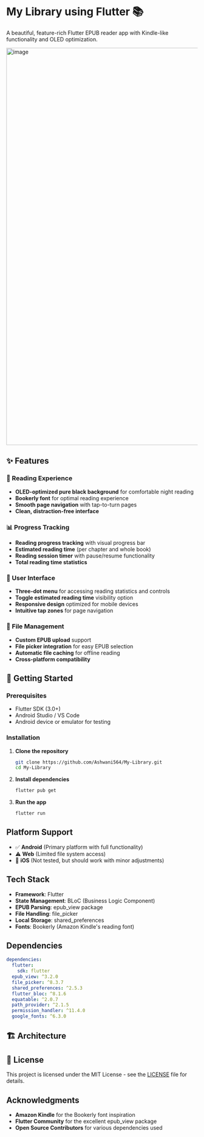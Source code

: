 # My Library using Flutter 📚

A beautiful, feature-rich Flutter EPUB reader app with Kindle-like functionality and OLED optimization.

<img width="1886" height="1043" alt="image" src="https://github.com/user-attachments/assets/a0ad7e2b-2bcf-4192-85df-7804272fecc2" />


## ✨ Features

### 📖 Reading Experience
- **OLED-optimized pure black background** for comfortable night reading
- **Bookerly font** for optimal reading experience
- **Smooth page navigation** with tap-to-turn pages
- **Clean, distraction-free interface**

### 📊 Progress Tracking
- **Reading progress tracking** with visual progress bar
- **Estimated reading time** (per chapter and whole book)
- **Reading session timer** with pause/resume functionality
- **Total reading time statistics**

### 📱 User Interface
- **Three-dot menu** for accessing reading statistics and controls
- **Toggle estimated reading time** visibility option
- **Responsive design** optimized for mobile devices
- **Intuitive tap zones** for page navigation

### 📂 File Management
- **Custom EPUB upload** support
- **File picker integration** for easy EPUB selection
- **Automatic file caching** for offline reading
- **Cross-platform compatibility**

## 🚀 Getting Started

### Prerequisites
- Flutter SDK (3.0+)
- Android Studio / VS Code
- Android device or emulator for testing

### Installation

1. **Clone the repository**
   ```bash
   git clone https://github.com/Ashwani564/My-Library.git
   cd My-Library
   ```

2. **Install dependencies**
   ```bash
   flutter pub get
   ```

3. **Run the app**
   ```bash
   flutter run
   ```

##  Platform Support

- ✅ **Android** (Primary platform with full functionality)
- ⚠️ **Web** (Limited file system access)
- 🔄 **iOS** (Not tested, but should work with minor adjustments)

## Tech Stack

- **Framework**: Flutter
- **State Management**: BLoC (Business Logic Component)
- **EPUB Parsing**: epub_view package
- **File Handling**: file_picker
- **Local Storage**: shared_preferences
- **Fonts**: Bookerly (Amazon Kindle's reading font)

##  Dependencies

```yaml
dependencies:
  flutter:
    sdk: flutter
  epub_view: ^3.2.0
  file_picker: ^8.3.7
  shared_preferences: ^2.5.3
  flutter_bloc: ^8.1.6
  equatable: ^2.0.7
  path_provider: ^2.1.5
  permission_handler: ^11.4.0
  google_fonts: ^6.3.0
```

## 🏗️ Architecture


## 📄 License

This project is licensed under the MIT License - see the [LICENSE](LICENSE) file for details.

## Acknowledgments

- **Amazon Kindle** for the Bookerly font inspiration
- **Flutter Community** for the excellent epub_view package
- **Open Source Contributors** for various dependencies used


